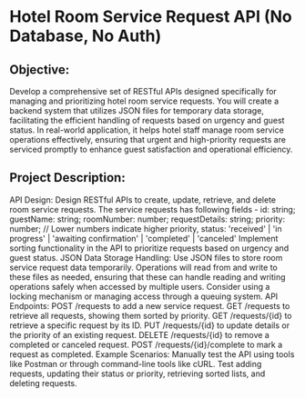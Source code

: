 # Hotel Room Service Request API (No Database, No Auth)


## Objective:
Develop a comprehensive set of RESTful APIs designed specifically for managing and prioritizing hotel room service requests. You will create a backend system that utilizes JSON files for temporary data storage, facilitating the efficient handling of requests based on urgency and guest status. In real-world application, it helps hotel staff manage room service operations effectively, ensuring that urgent and high-priority requests are serviced promptly to enhance guest satisfaction and operational efficiency.

## Project Description:
API Design:
Design RESTful APIs to create, update, retrieve, and delete room service requests.
The service requests has following fields - id: string; guestName: string; roomNumber: number; requestDetails: string; priority: number; // Lower numbers indicate higher priority, status: 'received' | 'in progress' | 'awaiting confirmation' | 'completed' | 'canceled'
Implement sorting functionality in the API to prioritize requests based on urgency and guest status.
JSON Data Storage Handling:
Use JSON files to store room service request data temporarily. Operations will read from and write to these files as needed, ensuring that these can handle reading and writing operations safely when accessed by multiple users.
Consider using a locking mechanism or managing access through a queuing system.
API Endpoints:
POST /requests to add a new service request.
GET /requests to retrieve all requests, showing them sorted by priority.
GET /requests/{id} to retrieve a specific request by its ID.
PUT /requests/{id} to update details or the priority of an existing request.
DELETE /requests/{id} to remove a completed or canceled request.
POST /requests/{id}/complete to mark a request as completed.
Example Scenarios:
Manually test the API using tools like Postman or through command-line tools like cURL. Test adding requests, updating their status or priority, retrieving sorted lists, and deleting requests.
